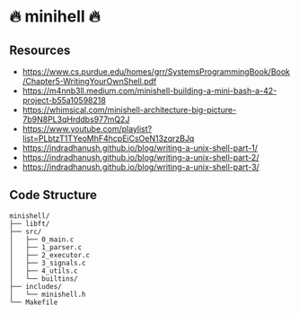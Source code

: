 # ️‍🔥 minihell ️‍🔥

## Resources
- https://www.cs.purdue.edu/homes/grr/SystemsProgrammingBook/Book/Chapter5-WritingYourOwnShell.pdf
- https://m4nnb3ll.medium.com/minishell-building-a-mini-bash-a-42-project-b55a10598218
- https://whimsical.com/minishell-architecture-big-picture-7b9N8PL3qHrddbs977mQ2J
- https://www.youtube.com/playlist?list=PLbtzT1TYeoMhF4hcpEiCsOeN13zqrzBJq
- https://indradhanush.github.io/blog/writing-a-unix-shell-part-1/
- https://indradhanush.github.io/blog/writing-a-unix-shell-part-2/
- https://indradhanush.github.io/blog/writing-a-unix-shell-part-3/

## Code Structure
    minishell/
    ├── libft/
    ├── src/
    │   ├── 0_main.c
    │   ├── 1_parser.c
    │   ├── 2_executor.c
    │   ├── 3_signals.c
    │   ├── 4_utils.c
    │   └── builtins/
    ├── includes/
    │   └── minishell.h
    └── Makefile
    
